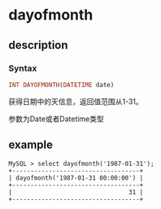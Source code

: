 # dayofmonth

## description

### Syntax

```Haskell
INT DAYOFMONTH(DATETIME date)
```

获得日期中的天信息，返回值范围从1-31。

参数为Date或者Datetime类型

## example

```Plain Text
MySQL > select dayofmonth('1987-01-31');
+-----------------------------------+
| dayofmonth('1987-01-31 00:00:00') |
+-----------------------------------+
|                                31 |
+-----------------------------------+
```
